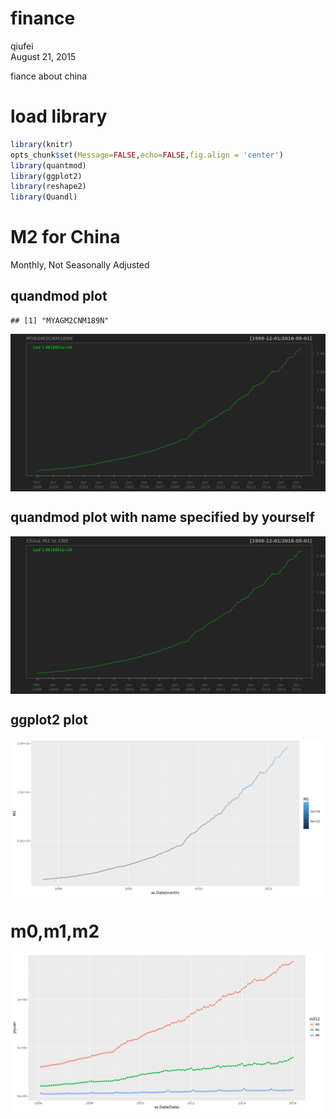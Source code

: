 # finance
qiufei  
August 21, 2015  

fiance about china


# load library


```r
library(knitr)
opts_chunk$set(Message=FALSE,echo=FALSE,fig.align = 'center')
library(quantmod)
library(ggplot2)
library(reshape2)
library(Quandl)
```


# M2 for China

Monthly, Not Seasonally Adjusted

## quandmod plot


```
## [1] "MYAGM2CNM189N"
```

<img src="finance_files/figure-html/unnamed-chunk-2-1.png" style="display: block; margin: auto;" />

## quandmod plot with name specified by yourself
<img src="finance_files/figure-html/unnamed-chunk-3-1.png" style="display: block; margin: auto;" />

## ggplot2 plot

<img src="finance_files/figure-html/unnamed-chunk-4-1.png" style="display: block; margin: auto;" />

# m0,m1,m2

<img src="finance_files/figure-html/unnamed-chunk-5-1.png" style="display: block; margin: auto;" />


